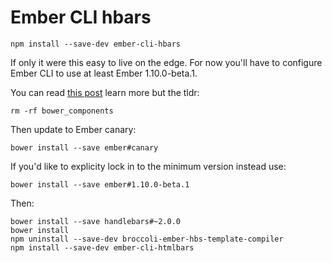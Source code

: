 # Ember CLI hbars

`npm install --save-dev ember-cli-hbars`

If only it were this easy to live on the edge. For now you'll have to configure Ember CLI to use at least Ember 1.10.0-beta.1.

You can read [this post](http://reefpoints.dockyard.com/2014/11/30/htmlbars_calling_all_testers.html) learn more but the tldr:

```
rm -rf bower_components
```

Then update to Ember canary:

```
bower install --save ember#canary
```

If you'd like to explicity lock in to the minimum version instead use:

```
bower install --save ember#1.10.0-beta.1
```

Then:

```
bower install --save handlebars#~2.0.0
bower install
npm uninstall --save-dev broccoli-ember-hbs-template-compiler
npm install --save-dev ember-cli-htmlbars
```
